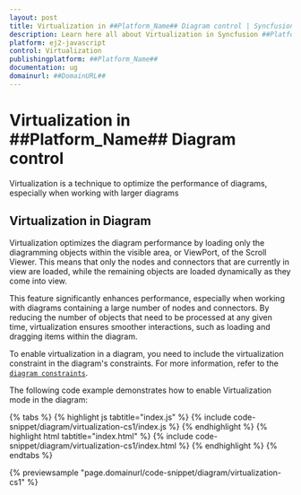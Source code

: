 ```yaml
---
layout: post
title: Virtualization in ##Platform_Name## Diagram control | Syncfusion
description: Learn here all about Virtualization in Syncfusion ##Platform_Name## Diagram control of Syncfusion Essential JS 2 and more.
platform: ej2-javascript
control: Virtualization 
publishingplatform: ##Platform_Name##
documentation: ug
domainurl: ##DomainURL##
---
```


# Virtualization in ##Platform_Name## Diagram control

Virtualization is a technique to optimize the performance of diagrams, especially when working with larger diagrams

## Virtualization in Diagram

Virtualization optimizes the diagram performance by loading only the diagramming objects within the visible area, or ViewPort, of the Scroll Viewer. This means that only the nodes and connectors that are currently in view are loaded, while the remaining objects are loaded dynamically as they come into view.

This feature significantly enhances performance, especially when working with diagrams containing a large number of nodes and connectors. By reducing the number of objects that need to be processed at any given time, virtualization ensures smoother interactions, such as loading and dragging items within the diagram.

To enable virtualization in a diagram, you need to include the virtualization constraint in the diagram's constraints. For more information, refer to the  [`diagram constraints`](./constraints/#diagram-constraints).

The following code example demonstrates how to enable Virtualization mode in the diagram:

{% tabs %}
{% highlight js tabtitle="index.js" %}
{% include code-snippet/diagram/virtualization-cs1/index.js %}
{% endhighlight %}
{% highlight html tabtitle="index.html" %}
{% include code-snippet/diagram/virtualization-cs1/index.html %}
{% endhighlight %}
{% endtabs %}
          
{% previewsample "page.domainurl/code-snippet/diagram/virtualization-cs1" %}